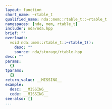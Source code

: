 ```yaml
---
layout: function
short_name: ~rtable_t
qualified_name: nda::mem::rtable_t::~rtable_t
namespaces: [nda, mem, rtable_t]
includer: nda/nda.hpp
brief: ""
overloads:
  void nda::mem::rtable_t::~rtable_t():
    desc: ""
    source: nda/storage/rtable.hpp
desc: ""
params:
  {}
tparams:
  {}
return_value: __MISSING__
example:
  desc: __MISSING__
  code: __MISSING__
see-also: []
...
```


